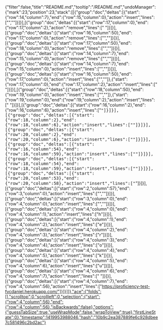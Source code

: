 {"filter":false,"title":"README.md","tooltip":"/README.md","undoManager":{"mark":23,"position":23,"stack":[[{"group":"doc","deltas":[{"start":{"row":14,"column":7},"end":{"row":15,"column":0},"action":"insert","lines":["",""]}]}],[{"group":"doc","deltas":[{"start":{"row":17,"column":0},"end":{"row":17,"column":2},"action":"remove","lines":["  "]}]}],[{"group":"doc","deltas":[{"start":{"row":16,"column":50},"end":{"row":17,"column":0},"action":"remove","lines":["",""]}]}],[{"group":"doc","deltas":[{"start":{"row":17,"column":50},"end":{"row":18,"column":0},"action":"remove","lines":["",""]}]}],[{"group":"doc","deltas":[{"start":{"row":14,"column":7},"end":{"row":15,"column":0},"action":"remove","lines":["",""]}]}],[{"group":"doc","deltas":[{"start":{"row":14,"column":7},"end":{"row":15,"column":0},"action":"insert","lines":["",""]}]}],[{"group":"doc","deltas":[{"start":{"row":16,"column":50},"end":{"row":17,"column":0},"action":"insert","lines":["",""]},{"start":{"row":17,"column":0},"end":{"row":17,"column":2},"action":"insert","lines":["  "]}]}],[{"group":"doc","deltas":[{"start":{"row":18,"column":50},"end":{"row":19,"column":0},"action":"insert","lines":["",""]},{"start":{"row":19,"column":0},"end":{"row":19,"column":2},"action":"insert","lines":["  "]}]}],[{"group":"doc","deltas":[{"start":{"row":16,"column":2},"end":{"row":16,"column":6},"action":"insert","lines":["<tt>"]}]}],[{"group":"doc","deltas":[{"start":{"row":18,"column":2},"end":{"row":18,"column":6},"action":"insert","lines":["<tt>"]}]}],[{"group":"doc","deltas":[{"start":{"row":20,"column":2},"end":{"row":20,"column":6},"action":"insert","lines":["<tt>"]}]}],[{"group":"doc","deltas":[{"start":{"row":16,"column":54},"end":{"row":16,"column":59},"action":"insert","lines":["</tt>"]}]}],[{"group":"doc","deltas":[{"start":{"row":18,"column":54},"end":{"row":18,"column":59},"action":"insert","lines":["</tt>"]}]}],[{"group":"doc","deltas":[{"start":{"row":20,"column":53},"end":{"row":20,"column":58},"action":"insert","lines":["</tt>"]}]}],[{"group":"doc","deltas":[{"start":{"row":2,"column":57},"end":{"row":3,"column":0},"action":"insert","lines":["",""]}]}],[{"group":"doc","deltas":[{"start":{"row":3,"column":0},"end":{"row":4,"column":0},"action":"insert","lines":["",""]}]}],[{"group":"doc","deltas":[{"start":{"row":4,"column":0},"end":{"row":4,"column":1},"action":"insert","lines":["h"]}]}],[{"group":"doc","deltas":[{"start":{"row":4,"column":1},"end":{"row":4,"column":2},"action":"insert","lines":["e"]}]}],[{"group":"doc","deltas":[{"start":{"row":4,"column":2},"end":{"row":4,"column":3},"action":"insert","lines":["r"]}]}],[{"group":"doc","deltas":[{"start":{"row":4,"column":3},"end":{"row":4,"column":4},"action":"insert","lines":["o"]}]}],[{"group":"doc","deltas":[{"start":{"row":4,"column":4},"end":{"row":4,"column":5},"action":"insert","lines":["k"]}]}],[{"group":"doc","deltas":[{"start":{"row":4,"column":5},"end":{"row":4,"column":6},"action":"insert","lines":["u"]}]}],[{"group":"doc","deltas":[{"start":{"row":4,"column":6},"end":{"row":4,"column":7},"action":"insert","lines":[" "]}]}],[{"group":"doc","deltas":[{"start":{"row":4,"column":7},"end":{"row":4,"column":56},"action":"insert","lines":["https://proficiency-test-fvcdaniel.herokuapp.com/"]}]}]]},"ace":{"folds":[],"scrolltop":0,"scrollleft":0,"selection":{"start":{"row":4,"column":56},"end":{"row":4,"column":56},"isBackwards":false},"options":{"guessTabSize":true,"useWrapMode":false,"wrapToView":true},"firstLineState":0},"timestamp":1419953988046,"hash":"10b9c2ea387889fe6c928dbee7c581496c2bd2ac"}